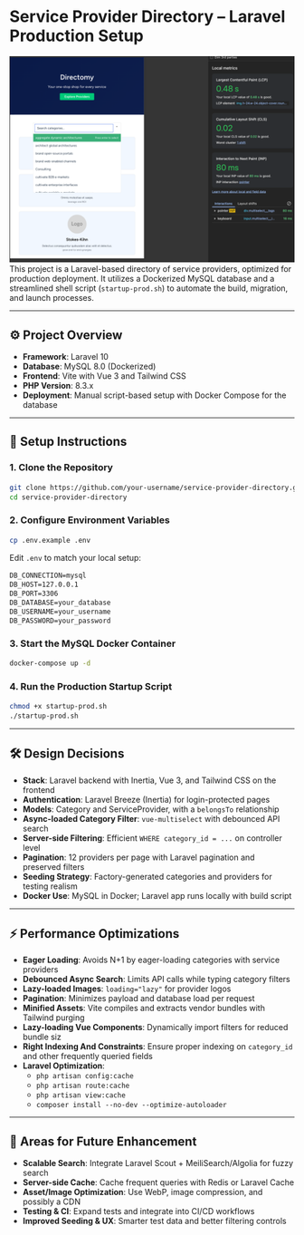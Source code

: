 # Service Provider Directory – Laravel Production Setup
![Screenshot](/Directomy.png)
This project is a Laravel-based directory of service providers, optimized for production deployment. It utilizes a Dockerized MySQL database and a streamlined shell script (`startup-prod.sh`) to automate the build, migration, and launch processes.

---

## ⚙️ Project Overview

- **Framework**: Laravel 10
- **Database**: MySQL 8.0 (Dockerized)
- **Frontend**: Vite with Vue 3 and Tailwind CSS
- **PHP Version**: 8.3.x
- **Deployment**: Manual script-based setup with Docker Compose for the database

---

## 🚀 Setup Instructions

### 1. Clone the Repository

```bash
git clone https://github.com/your-username/service-provider-directory.git
cd service-provider-directory
```

### 2. Configure Environment Variables

```bash
cp .env.example .env
```

Edit `.env` to match your local setup:

```env
DB_CONNECTION=mysql
DB_HOST=127.0.0.1
DB_PORT=3306
DB_DATABASE=your_database
DB_USERNAME=your_username
DB_PASSWORD=your_password
```

### 3. Start the MySQL Docker Container

```bash
docker-compose up -d
```

### 4. Run the Production Startup Script

```bash
chmod +x startup-prod.sh
./startup-prod.sh
```

---

## 🛠️ Design Decisions

- **Stack**: Laravel backend with Inertia, Vue 3, and Tailwind CSS on the frontend
- **Authentication**: Laravel Breeze (Inertia) for login-protected pages
- **Models**: Category and ServiceProvider, with a `belongsTo` relationship
- **Async-loaded Category Filter**: `vue-multiselect` with debounced API search
- **Server-side Filtering**: Efficient `WHERE category_id = ...` on controller level
- **Pagination**: 12 providers per page with Laravel pagination and preserved filters
- **Seeding Strategy**: Factory-generated categories and providers for testing realism
- **Docker Use**: MySQL in Docker; Laravel app runs locally with build script

---

## ⚡ Performance Optimizations

- **Eager Loading**: Avoids N+1 by eager-loading categories with service providers
- **Debounced Async Search**: Limits API calls while typing category filters
- **Lazy-loaded Images**: `loading="lazy"` for provider logos
- **Pagination**: Minimizes payload and database load per request
- **Minified Assets**: Vite compiles and extracts vendor bundles with Tailwind purging
- **Lazy-loading Vue Components**: Dynamically import filters for reduced bundle siz
- **Right Indexing And Constraints**: Ensure proper indexing on `category_id` and other frequently queried fields
- **Laravel Optimization**:
  - `php artisan config:cache`
  - `php artisan route:cache`
  - `php artisan view:cache`
  - `composer install --no-dev --optimize-autoloader`

---

## 🔭 Areas for Future Enhancement
- **Scalable Search**: Integrate Laravel Scout + MeiliSearch/Algolia for fuzzy search
- **Server-side Cache**: Cache frequent queries with Redis or Laravel Cache
- **Asset/Image Optimization**: Use WebP, image compression, and possibly a CDN
- **Testing & CI**: Expand tests and integrate into CI/CD workflows
- **Improved Seeding & UX**: Smarter test data and better filtering controls



